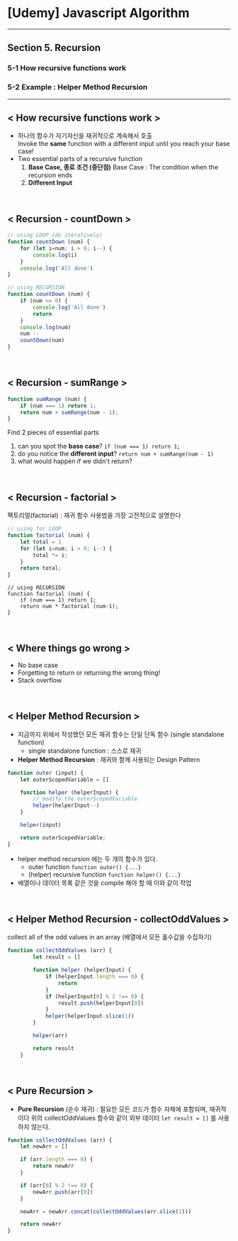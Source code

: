# [Udemy] Javascript Algorithm

---

## Section 5. Recursion

### 5-1 How recursive functions work

### 5-2 Example : Helper Method Recursion

---

## < How recursive functions work >
* 하나의 함수가 자기자신을 재귀적으로 계속해서 호출        
    Invoke the <strong>same</strong> function with a different input until you reach your base case! 
* Two essential parts of a recursive function
    1. <strong>Base Case, 종료 조건 (중단점)</strong>
        Base Case : The condition when the recursion ends
    2. <strong>Different Input</strong>

<br>

## < Recursion - countDown >
```js 
// using LOOP (do iteratively)
function countDown (num) {
    for (let i=num; i > 0; i--) {
        console.log(i)
    }
    console.log('All done')
}

```

```js
// using RECURSION
function countDown (num) {
    if (num <= 0) {
        console.log('All done')
        return
    }
    console.log(num)
    num --
    countDown(num)
}
```

<br>

## < Recursion - sumRange >
```js 
function sumRange (num) {
    if (num === 1) return 1;
    return num + sumRange(num - 1);
}
```
Find 2 pieces of essential parts
1) can you spot the <strong>base case</strong>? ```if (num === 1) return 1; ```
2) do you notice the <strong>different input</strong>? ```return num + sumRange(num - 1)```
3) what would happen if we didn't return? 


<br>

## < Recursion - factorial >
팩토리얼(factorial) : 재귀 함수 사용법을 가장 고전적으로 설명한다
```js 
// using for LOOP
function factorial (num) {
    let total = 1
    for (let i=num; i > 0; i--) {
        total *= i;
    }
    return total;
}
```
```
// using RECURSION 
function factorial (num) {
    if (num === 1) return 1;
    return num * factorial (num-1);
}
```

<br>

## < Where things go wrong >
* No base case
* Forgetting to return or returning the wrong thing!
* Stack overflow

<br>

## < Helper Method Recursion >
* 지금까지 위에서 작성했던 모든 재귀 함수는 단일 단독 함수 (single standalone function) 
    * single standalone function : 스스로 재귀
* <strong>Helper Method Recursion</strong> : 재귀와 함께 사용되는 Design Pattern 
```js
function outer (input) {
    let outerScopedVariable = []

    function helper (helperInput) {
        // modify the outerScopedVariable
        helper(helperInput--)
    }

    helper(input)

    return outerScopedVariable;
}
```
* helper method recursion 에는 두 개의 함수가 있다.
    * outer function ```function outer() {...}```
    * (helper) recursive function ```function helper() {...}```
* 배열이나 데이터 목록 같은 것을 compile 해야 할 때 이와 같이 작업

<br>

## < Helper Method Recursion - collectOddValues >
collect all of the odd values in an array (배열에서 모든 홀수값을 수집하기)
```js
function collectOddValues (arr) {
        let result = []

        function helper (helperInput) {
            if (helperInput.length === 0) {
                return
            }
            if (helperInput[0] % 2 !== 0) {
                result.push(helperInput[0])
            }
            helper(helperInput.slice(1))
        }

        helper(arr)

        return result
    }
```

<br>

## < Pure Recursion >
* <strong>Pure Recursion</strong> (순수 재귀) : 필요한 모든 코드가 함수 자체에 포함되며, 재귀적이다
위의 collectOddValues 함수와 같이 외부 데이터 ```let result = []``` 를 사용하지 않는다. 
```js
function collectOddValues (arr) {
    let newArr = []

    if (arr.length === 0) {
        return newArr
    }

    if (arr[0] % 2 !== 0) {
        newArr.push(arr[0])
    }

    newArr = newArr.concat(collectOddValues(arr.slice(1)))

    return newArr
}
```

